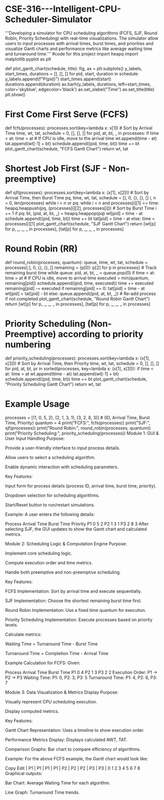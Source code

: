 # CSE-316---Intelligent-CPU-Scheduler-Simulator
'''Developing  a simulator for CPU scheduling algorithms (FCFS, SJF, Round Robin, Priority Scheduling) with real-time visualizations. The simulator  allow users to input processes with arrival times, burst times, and priorities and visualize Gantt charts and performance metrics like average waiting time and turnaround time.'''
#code for this project
import heapq
import matplotlib.pyplot as plt

def plot_gantt_chart(schedule, title):
    fig, ax = plt.subplots()
    y_labels, start_times, durations = [], [], []
    for pid, start, duration in schedule:
        y_labels.append(f"P{pid}")
        start_times.append(start)
        durations.append(duration)
    ax.barh(y_labels, durations, left=start_times, color='skyblue', edgecolor='black')
    ax.set_xlabel("Time")
    ax.set_title(title)
    plt.show()

# First Come First Serve (FCFS)
def fcfs(processes):
    processes.sort(key=lambda x: x[1])  # Sort by Arrival Time
    time, wt, tat, schedule = 0, [], [], []
    for pid, at, bt, _ in processes:
        if time < at:
            time = at  # If CPU is idle, move to the arrival time
        wt.append(time - at)
        tat.append(wt[-1] + bt)
        schedule.append((pid, time, bt))
        time += bt
    plot_gantt_chart(schedule, "FCFS Gantt Chart")
    return wt, tat

# Shortest Job First (SJF - Non-preemptive)
def sjf(processes):
    processes.sort(key=lambda x: (x[1], x[2]))  # Sort by Arrival Time, then Burst Time
    pq, time, wt, tat, schedule = [], 0, {}, {}, []
    i, n = 0, len(processes)
    while i < n or pq:
        while i < n and processes[i][1] <= time:
            heapq.heappush(pq, (processes[i][2], processes[i]))  # Sort by Burst Time
            i += 1
        if pq:
            bt, (pid, at, bt, _) = heapq.heappop(pq)
            wt[pid] = time - at
            schedule.append((pid, time, bt))
            time += bt
            tat[pid] = time - at
        else:
            time = processes[i][1]
    plot_gantt_chart(schedule, "SJF Gantt Chart")
    return [wt[p] for p, _, _, _ in processes], [tat[p] for p, _, _, _ in processes]

# Round Robin (RR)
def round_robin(processes, quantum):
    queue, time, wt, tat, schedule = processes[:], 0, {}, {}, []
    remaining = {p[0]: p[2] for p in processes}  # Track remaining burst time
    while queue:
        pid, at, bt, _ = queue.pop(0)
        if time < at:
            time = at  # If CPU is idle, move to arrival time
        executed = min(quantum, remaining[pid])
        schedule.append((pid, time, executed))
        time += executed
        remaining[pid] -= executed
        if remaining[pid] == 0:
            tat[pid] = time - at
            wt[pid] = tat[pid] - bt
        else:
            queue.append((pid, at, bt, _))  # Re-add process if not completed
    plot_gantt_chart(schedule, "Round Robin Gantt Chart")
    return [wt[p] for p, _, _, _ in processes], [tat[p] for p, _, _, _ in processes]

# Priority Scheduling (Non-Preemptive) according to priority numbering
def priority_scheduling(processes):
    processes.sort(key=lambda x: (x[1], x[3]))  # Sort by Arrival Time, then Priority
    time, wt, tat, schedule = 0, [], [], []
    for pid, at, bt, pr in sorted(processes, key=lambda x: (x[1], x[3])):
        if time < at:
            time = at
        wt.append(time - at)
        tat.append(wt[-1] + bt)
        schedule.append((pid, time, bt))
        time += bt
    plot_gantt_chart(schedule, "Priority Scheduling Gantt Chart")
    return wt, tat

# Example Usage
processes = [(1, 0, 5, 2), (2, 1, 3, 1), (3, 2, 8, 3)]  # (ID, Arrival Time, Burst Time, Priority)
quantum = 4
print("FCFS:", fcfs(processes))
print("SJF:", sjf(processes))
print("Round Robin:", round_robin(processes, quantum))
print("Priority Scheduling:", priority_scheduling(processes))
Module 1: GUI & User Input Handling
Purpose:

Provide a user-friendly interface to input process details.

Allow users to select a scheduling algorithm.

Enable dynamic interaction with scheduling parameters.

Key Features:

Input form for process details (process ID, arrival time, burst time, priority).

Dropdown selection for scheduling algorithms.

Start/Reset button to run/restart simulations.

Example:
A user enters the following details:

Process	Arrival Time	Burst Time	Priority
P1	0	5	2
P2	1	3	1
P3	2	8	3
After selecting SJF, the GUI updates to show the Gantt chart and calculated metrics.

Module 2: Scheduling Logic & Computation Engine
Purpose:

Implement core scheduling logic.

Compute execution order and time metrics.

Handle both preemptive and non-preemptive scheduling.

Key Features:

FCFS Implementation: Sort by arrival time and execute sequentially.

SJF Implementation: Choose the shortest remaining burst time first.

Round Robin Implementation: Use a fixed time quantum for execution.

Priority Scheduling Implementation: Execute processes based on priority levels.

Calculate metrics:

Waiting Time = Turnaround Time - Burst Time

Turnaround Time = Completion Time - Arrival Time

Example Calculation for FCFS:
Given:

Process	Arrival Time	Burst Time
P1	0	4
P2	1	3
P3	2	2
Execution Order: P1 → P2 → P3
Waiting Time: P1: 0, P2: 3, P3: 5
Turnaround Time: P1: 4, P2: 6, P3: 7

Module 3: Data Visualization & Metrics Display
Purpose:

Visually represent CPU scheduling execution.

Display computed metrics.

Key Features:

Gantt Chart Representation: Uses a timeline to show execution order.

Performance Metrics Display: Displays calculated AWT, TAT.

Comparison Graphs: Bar chart to compare efficiency of algorithms.

Example:
For the above FCFS example, the Gantt chart would look like:

Copy
Edit
| P1 | P1 | P1 | P1 | P2 | P2 | P2 | P3 | P3 |
0    1    2    3    4    5    6    7    8  
Graphical outputs:

Bar Chart: Average Waiting Time for each algorithm.

Line Graph: Turnaround Time trends.


